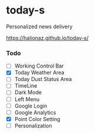 # today-s
Personalized news delivery

https://halionaz.github.io/today-s/

### Todo
- [ ] Working Control Bar
- [X] Today Weather Area
- [ ] Today Dust Status Area
- [ ] TimeLine
- [ ] Dark Mode
- [ ] Left Menu
- [ ] Google Login
- [ ] Google Analytics
- [X] Point Color Setting
- [ ] Personalization